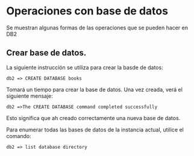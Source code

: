 # Operaciones con base de datos
Se muestran algunas formas de las operaciones que se pueden hacer en DB2

## Crear base de datos.
La siguiente instrucción se utiliza para crear la basde de datos:

```db2
db2 => CREATE DATABASE books
```

Tomará un tiempo para crear la base de datos. Una vez creada, verá el siguiente mensaje:

```db2
db2 =>The CREATE DATABASE command completed successfully

```

Esto significa que ah creado correctamente una nueva base de datos.

Para enumerar todas las bases de datos de la instancia actual, utilice el comando: 

```db2
db2 => list database directory
```


